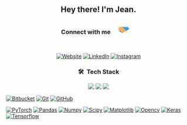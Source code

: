 <h2> <p align="center"> Hey there! I'm Jean.</h2>

<h3> <p align="center"> Connect with me<img src="https://github.com/SatYu26/SatYu26/blob/master/Assets/Handshake.gif" height="32px">
 </h3></br>

<p align="center">
<a href="https://www.jeanvitor.com/"><img alt="Website" src="https://img.shields.io/badge/Website-www.jeanvitor.com-blue?style=for-the-badge&logo=google-chrome"></a>
<a href="https://www.linkedin.com/in/jeanvitor/"><img alt="LinkedIn" src="https://img.shields.io/badge/LinkedIn-Jeanvitor-blue?style=for-the-badge&logo=linkedin"></a>
<a href="https://www.instagram.com/jeanvit/"><img alt="Instagram" src="https://img.shields.io/badge/Instagram-jeanvit-blue?style=for-the-badge&logo=instagram"></a>

<br>
  
<h3> <p align="center"> 🛠 &nbsp;Tech Stack</h3>

<p align="center">
  <img src="https://img.shields.io/badge/-C%20&%20C++-659ad2?style=flat&logo=c%2B%2B&logoColor=ffffff"> </img>
  <img src="https://img.shields.io/badge/Java-orange?style=flat&logo=java&logoColor=white"></img> 
  <img src="https://img.shields.io/badge/-Python-black?style=flat&logo=python"></img>
  
  [![Bitbucket](https://img.shields.io/badge/-Bitbucket-blue?style=flat&logo=bitbucket&link=https://github.com/Quananhle)](https://github.com/Quananhle)
[![Git](https://img.shields.io/badge/-Git-black?style=flat&logo=git&link=https://github.com/Quananhle)](https://github.com/Quananhle) 
[![GitHub](https://img.shields.io/badge/-GitHub-181717?style=flat&logo=github&link=https://github.com/Quananhle)](https://github.com/Quananhle)


  [![PyTorch](https://img.shields.io/badge/-PyTorch-EE4C2C?style=flat&logo=PyTorch&logoColor=white&link=https://github.com/Quananhle/Python-AWS-TradingAI)](https://github.com/Quananhle/Python-AWS-TradingAI)
  [![Pandas](https://img.shields.io/badge/-Pandas-150458?style=flat&logo=Pandas&link=https://github.com/Quananhle/Python-AWS-TradingAI)](https://github.com/Quananhle/Python-AWS-TradingAI)
  [![Numpy](https://img.shields.io/badge/-Numpy-lightgray?style=flat&logo=Numpy&logoColor=white&link=https://github.com/Quananhle/Python-AWS-TradingAI)](https://github.com/Quananhle/Python-AWS-TradingAI)
  [![Scipy](https://img.shields.io/badge/-Scipy-blue?style=flat&logo=Scipy&logoColor=white&link=https://github.com/Quananhle/Python-AWS-TradingAI)](https://github.com/Quananhle/Python-AWS-TradingAI)
  [![Matplotlib](https://img.shields.io/badge/-Matplotlib-black?style=flat&logo=Matplotlib&logoColor=white&link=https://github.com/Quananhle/Python-AWS-TradingAI)](https://github.com/Quananhle/Python-AWS-TradingAI)
  [![Opencv](https://img.shields.io/badge/-Opencv-black?style=flat&logo=Opencv&logoColor=white&link=https://github.com/Quananhle/Python-AWS-TradingAI)](https://github.com/Quananhle/Python-AWS-TradingAI)
  [![Keras](https://img.shields.io/badge/-Keras-D00000?style=flat&logo=Keras&link=https://github.com/Quananhle/Python-AWS-TradingAI)](https://github.com/Quananhle/Python-AWS-TradingAI)
  [![Tensorflow](https://img.shields.io/badge/-Tensorflow-gray?style=flat&logo=tensorflow&link=https://github.com/Quananhle/Python-AWS-TradingAI)](https://github.com/Quananhle/Python-AWS-TradingAI) 
